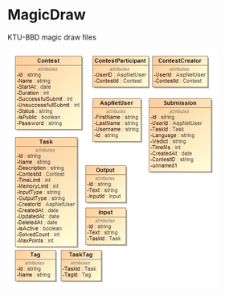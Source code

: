 # MagicDraw
KTU-BBD magic draw files

![alt text][logo]

[logo]: https://github.com/KTU-BBD/MagicDraw/blob/master/DB.jpg "DB Sample"